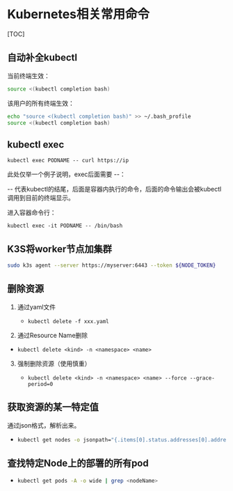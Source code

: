 # Kubernetes相关常用命令

[TOC]

## 自动补全kubectl

当前终端生效：

```bash
source <(kubectl completion bash)
```

该用户的所有终端生效：

```bash
echo "source <(kubectl completion bash)" >> ~/.bash_profile
source <(kubectl completion bash)
```

## kubectl exec

`kubectl exec PODNAME -- curl https://ip`

此处仅举一个例子说明，exec后面需要 --：

-- 代表kubectl的结尾，后面是容器内执行的命令，后面的命令输出会被kubectl调用到目前的终端显示。

进入容器命令行：

`kubectl exec -it PODNAME -- /bin/bash`

## K3S将worker节点加集群

```bash
sudo k3s agent --server https://myserver:6443 --token ${NODE_TOKEN}
```

## 删除资源

1. 通过yaml文件

   - `kubectl delete -f xxx.yaml`
   
2.  通过Resource Name删除

   - `kubectl delete <kind> -n <namespace> <name>`
   
3. 强制删除资源（使用慎重）

   - `kubectl delete <kind> -n <namespace> <name> --force --grace-period=0`


## 获取资源的某一特定值

通过json格式，解析出来。

- ```bash
  kubectl get nodes -o jsonpath="{.items[0].status.addresses[0].address}"
  ```

## 查找特定Node上的部署的所有pod

- ```bash
  kubectl get pods -A -o wide | grep <nodeName>
  ```

  

